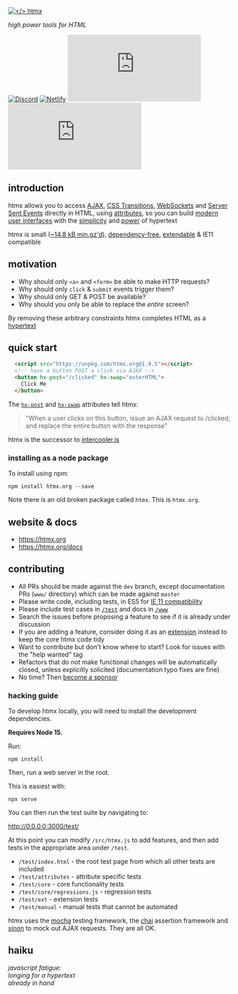 [![</> htmx](https://raw.githubusercontent.com/bigskysoftware/htmx/master/www/static/img/htmx_logo.1.png "high power tools for HTML")](https://htmx.org)

*high power tools for HTML*

[![Discord](https://img.shields.io/discord/725789699527933952)](https://htmx.org/discord)
[![Netlify](https://img.shields.io/netlify/dba3fc85-d9c9-476a-a35a-e52a632cef78)](https://app.netlify.com/sites/htmx/deploys)
[![Bundlephobia](https://badgen.net/bundlephobia/dependency-count/htmx.org)](https://bundlephobia.com/result?p=htmx.org)
[![Bundlephobia](https://badgen.net/bundlephobia/minzip/htmx.org)](https://bundlephobia.com/result?p=htmx.org)

## introduction

htmx allows you to access  [AJAX](https://htmx.org/docs#ajax), [CSS Transitions](https://htmx.org/docs#css_transitions),
[WebSockets](https://htmx.org/docs#websockets) and [Server Sent Events](https://htmx.org/docs#sse)
directly in HTML, using [attributes](https://htmx.org/reference#attributes), so you can build
[modern user interfaces](https://htmx.org/examples) with the [simplicity](https://en.wikipedia.org/wiki/HATEOAS) and
[power](https://www.ics.uci.edu/~fielding/pubs/dissertation/rest_arch_style.htm) of hypertext

htmx is small ([~14.8 kB min.gz'd](https://unpkg.com/htmx.org/dist/)),
[dependency-free](https://github.com/bigskysoftware/htmx/blob/master/package.json),
[extendable](https://htmx.org/extensions) &
IE11 compatible

## motivation

* Why should only `<a>` and `<form>` be able to make HTTP requests?
* Why should only `click` & `submit` events trigger them?
* Why should only GET & POST be available?
* Why should you only be able to replace the *entire* screen?

By removing these arbitrary constraints htmx completes HTML as a
[hypertext](https://en.wikipedia.org/wiki/Hypertext)

## quick start

```html
  <script src="https://unpkg.com/htmx.org@1.9.5"></script>
  <!-- have a button POST a click via AJAX -->
  <button hx-post="/clicked" hx-swap="outerHTML">
    Click Me
  </button>
```

The [`hx-post`](https://htmx.org/attributes/hx-post) and [`hx-swap`](https://htmx.org/attributes/hx-swap) attributes tell htmx:

> "When a user clicks on this button, issue an AJAX request to /clicked, and replace the entire button with the response"

htmx is the successor to [intercooler.js](http://intercoolerjs.org)

### installing as a node package

To install using npm:

```
npm install htmx.org --save
```

Note there is an old broken package called `htmx`.  This is `htmx.org`.

## website & docs

* <https://htmx.org>
* <https://htmx.org/docs>

## contributing

* All PRs should be made against the `dev` branch, except documentation PRs (`www/` directory) which can be made against `master`
* Please write code, including tests, in ES5 for [IE 11 compatibility](https://stackoverflow.com/questions/39902809/support-for-es6-in-internet-explorer-11)
* Please include test cases in [`/test`](https://github.com/bigskysoftware/htmx/tree/dev/test) and docs in [`/www`](https://github.com/bigskysoftware/htmx/tree/dev/www)
* Search the issues before proposing a feature to see if it is already under discussion
* If you are adding a feature, consider doing it as an [extension](https://htmx.org/extensions) instead to keep the core htmx code tidy
* Want to contribute but don't know where to start? Look for issues with the "help wanted" tag
* Refactors that do not make functional changes will be automatically closed, unless explicitly solicited (documentation typo fixes are fine)
* No time? Then [become a sponsor](https://github.com/sponsors/bigskysoftware#sponsors)

### hacking guide

To develop htmx locally, you will need to install the development dependencies.

__Requires Node 15.__

Run:

```
npm install
```

Then, run a web server in the root.

This is easiest with:

```
npx serve
```

You can then run the test suite by navigating to:

<http://0.0.0.0:3000/test/>

At this point you can modify `/src/htmx.js` to add features, and then add tests in the appropriate area under `/test`.

* `/test/index.html` - the root test page from which all other tests are included
* `/test/attributes` - attribute specific tests
* `/test/core` - core functionality tests
* `/test/core/regressions.js` - regression tests
* `/test/ext` - extension tests
* `/test/manual` - manual tests that cannot be automated

htmx uses the [mocha](https://mochajs.org/) testing framework, the [chai](https://www.chaijs.com/) assertion framework
and [sinon](https://sinonjs.org/releases/v9/fake-xhr-and-server/) to mock out AJAX requests.  They are all OK.

## haiku

*javascript fatigue:<br/>
longing for a hypertext<br/>
already in hand*
